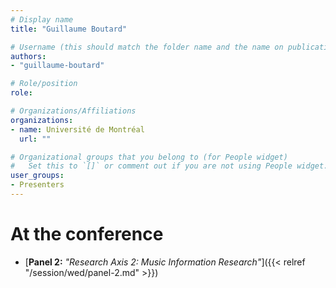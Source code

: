 ```yaml
---
# Display name
title: "Guillaume Boutard"

# Username (this should match the folder name and the name on publications)
authors:
- "guillaume-boutard"

# Role/position
role:

# Organizations/Affiliations
organizations:
- name: Université de Montréal
  url: ""

# Organizational groups that you belong to (for People widget)
#   Set this to `[]` or comment out if you are not using People widget.
user_groups:
- Presenters
---
```

<!-- 
# About

Elit exercitation eu occaecat velit ad. -->

# At the conference

- [**Panel 2:** *"Research Axis 2: Music Information Research"*]({{< relref "/session/wed/panel-2.md" >}})